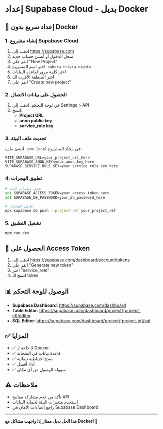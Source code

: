 # إعداد Supabase Cloud - بديل Docker

## 🚀 إعداد سريع بدون Docker

### 1. إنشاء مشروع Supabase Cloud

1. اذهب إلى https://supabase.com
2. سجل الدخول أو أنشئ حساب جديد
3. انقر على "New Project"
4. اختر اسم المشروع: `sahara-trivia-nights`
5. اختر كلمة مرور لقاعدة البيانات
6. اختر المنطقة الأقرب لك
7. انقر على "Create new project"

### 2. الحصول على بيانات الاتصال

1. في لوحة التحكم، اذهب إلى Settings > API
2. انسخ:
   - **Project URL**
   - **anon public key**
   - **service_role key**

### 3. تحديث ملف البيئة

أنشئ ملف `.env.local` في مجلد المشروع:

```env
VITE_SUPABASE_URL=your_project_url_here
VITE_SUPABASE_ANON_KEY=your_anon_key_here
SUPABASE_SERVICE_ROLE_KEY=your_service_role_key_here
```

### 4. تطبيق الهجرات

```bash
# تعيين متغيرات البيئة
set SUPABASE_ACCESS_TOKEN=your_access_token_here
set SUPABASE_DB_PASSWORD=your_db_password_here

# تطبيق الهجرات
npx supabase db push --project-ref your_project_ref
```

### 5. تشغيل التطبيق

```bash
npm run dev
```

## 🔑 الحصول على Access Token

1. اذهب إلى https://supabase.com/dashboard/account/tokens
2. انقر على "Generate new token"
3. اختر "service_role"
4. انسخ الـ token

## 📊 الوصول للوحة التحكم

- **Supabase Dashboard**: https://supabase.com/dashboard
- **Table Editor**: https://supabase.com/dashboard/project/[project-id]/editor
- **SQL Editor**: https://supabase.com/dashboard/project/[project-id]/sql

## ✅ المزايا

- ✅ لا حاجة لـ Docker
- ✅ قاعدة بيانات في السحابة
- ✅ نسخ احتياطية تلقائية
- ✅ أداء أفضل
- ✅ سهولة الوصول من أي مكان

## ⚠️ ملاحظات

- تأكد من عدم مشاركة مفاتيح API
- استخدم متغيرات البيئة لحماية البيانات
- راجع إعدادات الأمان في Supabase Dashboard

---

**هذا الحل بديل ممتاز إذا واجهت مشاكل مع Docker! 🎉**
